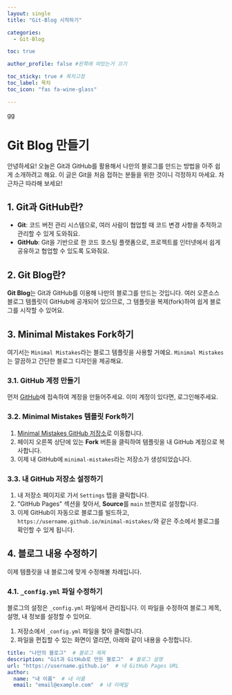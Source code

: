 ```yaml
---
layout: single
title: "Git-Blog 시작하기"

categories:
  - Git-Blog

toc: true

author_profile: false #왼쪽에 떠있는거 끄기

toc_sticky: true # 목차고정
toc_label: 목차
toc_icon: "fas fa-wine-glass"

---
```

gg

# Git Blog 만들기

안녕하세요! 오늘은 Git과 GitHub를 활용해서 나만의 블로그를 만드는 방법을 아주 쉽게 소개하려고 해요. 이 글은 Git을 처음 접하는 분들을 위한 것이니 걱정하지 마세요. 차근차근 따라해 보세요!

## 1. Git과 GitHub란?

- **Git**: 코드 버전 관리 시스템으로, 여러 사람이 협업할 때 코드 변경 사항을 추적하고 관리할 수 있게 도와줘요.
- **GitHub**: Git을 기반으로 한 코드 호스팅 플랫폼으로, 프로젝트를 인터넷에서 쉽게 공유하고 협업할 수 있도록 도와줘요.

## 2. Git Blog란?

**Git Blog**는 Git과 GitHub를 이용해 나만의 블로그를 만드는 것입니다. 여러 오픈소스 블로그 템플릿이 GitHub에 공개되어 있으므로, 그 템플릿을 복제(fork)하여 쉽게 블로그를 시작할 수 있어요.

## 3. Minimal Mistakes Fork하기

여기서는 `Minimal Mistakes`라는 블로그 템플릿을 사용할 거예요. `Minimal Mistakes`는 깔끔하고 간단한 블로그 디자인을 제공해요.

### 3.1. GitHub 계정 만들기

먼저 [GitHub](https://github.com)에 접속하여 계정을 만들어주세요. 이미 계정이 있다면, 로그인해주세요.

### 3.2. Minimal Mistakes 템플릿 Fork하기

1. [Minimal Mistakes GitHub 저장소](https://github.com/mmistakes/minimal-mistakes)로 이동합니다.
2. 페이지 오른쪽 상단에 있는 **Fork** 버튼을 클릭하여 템플릿을 내 GitHub 계정으로 복사합니다.
3. 이제 내 GitHub에 `minimal-mistakes`라는 저장소가 생성되었습니다.

### 3.3. 내 GitHub 저장소 설정하기

1. 내 저장소 페이지로 가서 `Settings` 탭을 클릭합니다.
2. "GitHub Pages" 섹션을 찾아서, **Source**를 `main` 브랜치로 설정합니다.
3. 이제 GitHub이 자동으로 블로그를 빌드하고, `https://username.github.io/minimal-mistakes/`와 같은 주소에서 블로그를 확인할 수 있게 됩니다.

## 4. 블로그 내용 수정하기

이제 템플릿을 내 블로그에 맞게 수정해볼 차례입니다.

### 4.1. `_config.yml` 파일 수정하기

블로그의 설정은 `_config.yml` 파일에서 관리됩니다. 이 파일을 수정하여 블로그 제목, 설명, 내 정보를 설정할 수 있어요.

1. 저장소에서 `_config.yml` 파일을 찾아 클릭합니다.
2. 파일을 편집할 수 있는 화면이 열리면, 아래와 같이 내용을 수정합니다.

```yaml
title: "나만의 블로그"  # 블로그 제목
description: "Git과 GitHub로 만든 블로그"  # 블로그 설명
url: "https://username.github.io"  # 내 GitHub Pages URL
author:
  name: "내 이름"  # 내 이름
  email: "email@example.com"  # 내 이메일